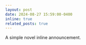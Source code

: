 ```yaml
---
layout: post
date: 2024-08-27 15:59:00-0400
inline: true
related_posts: true
---
```


A simple novel inline announcement.